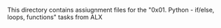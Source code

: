 This directory contains assiugnment files for the "0x01. Python - if/else, loops, functions" tasks from ALX
